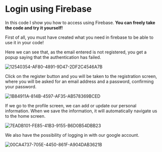 # Login using Firebase
In this code I show you how to access using Firebase. <b>You can freely take the code and try it yourself!</b>

First of all, you must have created what you need in firebase to be able to use it in your code!

Here we can see that, as the email entered is not registered, you get a popup saying that the authentication has failed.

![12540354-AF80-4891-9D47-2DF2C4546A7B](https://user-images.githubusercontent.com/80900500/136185861-f6e663f8-2940-4b74-8f5c-688afdbf61ba.GIF)

Click on the register button and you will be taken to the registration screen, where you will be asked for an email address and a password, confirming your password.

![1B84911A-814B-4597-AF35-AB578369BCED](https://user-images.githubusercontent.com/80900500/136186433-07732484-1a70-4826-b4e9-1f47591cde54.GIF)

If we go to the profile screen, we can add or update our personal information. When we save the information, it will automatically navigate us to the home screen.

![7EADB101-FE85-41B3-9155-B6D0B54DBB23](https://user-images.githubusercontent.com/80900500/136186821-806d3fe8-1b9e-4623-8437-1c00729bf744.GIF)

We also have the possibility of logging in with our google account.

![00CA4737-705E-4450-861F-A904DAB3621B](https://user-images.githubusercontent.com/80900500/136187404-15cd5699-3f55-4e1e-b40a-1d1ad2bce8d6.GIF)
